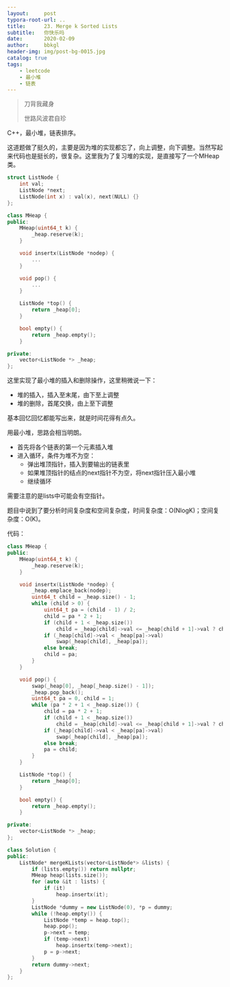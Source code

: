 ```yaml
---
layout:     post
typora-root-url: ..
title:      23. Merge k Sorted Lists
subtitle:   你快乐吗
date:       2020-02-09
author:     bbkgl
header-img: img/post-bg-0015.jpg
catalog: true
tags:
    - leetcode
    - 最小堆
    - 链表
---
```


>刀背我藏身
>
>世路风波君自珍

C++，最小堆，链表排序。

这道题做了挺久的，主要是因为堆的实现都忘了，向上调整，向下调整。当然写起来代码也是挺长的，很复杂。这里我为了复习堆的实现，是直接写了一个MHeap类。

```cpp
struct ListNode {
    int val;
    ListNode *next;
    ListNode(int x) : val(x), next(NULL) {}
};

class MHeap {
public:
    MHeap(uint64_t k) {
        _heap.reserve(k);
    }

    void insertx(ListNode *nodep) {
        ...
    }

    void pop() {
        ...
    }

    ListNode *top() {
        return _heap[0];
    }

    bool empty() {
        return _heap.empty();
    }

private:
    vector<ListNode *> _heap;
};
```

这里实现了最小堆的插入和删除操作，这里稍微说一下：

- 堆的插入，插入至末尾，由下至上调整
- 堆的删除，首尾交换，由上至下调整

基本回忆回忆都能写出来，就是时间花得有点久。

用最小堆，思路会相当明朗。

- 首先将各个链表的第一个元素插入堆
- 进入循环，条件为堆不为空：
  - 弹出堆顶指针，插入到要输出的链表里
  - 如果堆顶指针的结点的next指针不为空，将next指针压入最小堆
  - 继续循环

需要注意的是lists中可能会有空指针。

题目中说到了要分析时间复杂度和空间复杂度，时间复杂度：O(NlogK)；空间复杂度：O(K)。

代码：

```cpp
class MHeap {
public:
    MHeap(uint64_t k) {
        _heap.reserve(k);
    }

    void insertx(ListNode *nodep) {
        _heap.emplace_back(nodep);
        uint64_t child = _heap.size() - 1;
        while (child > 0) {
            uint64_t pa = (child - 1) / 2;
            child = pa * 2 + 1;
            if (child + 1 < _heap.size())
                child = _heap[child]->val <= _heap[child + 1]->val ? child : child + 1;
            if (_heap[child]->val < _heap[pa]->val)
                swap(_heap[child], _heap[pa]);
            else break;
            child = pa;
        }
    }

    void pop() {
        swap(_heap[0], _heap[_heap.size() - 1]);
        _heap.pop_back();
        uint64_t pa = 0, child = 1;
        while (pa * 2 + 1 < _heap.size()) {
            child = pa * 2 + 1;
            if (child + 1 < _heap.size())
                child = _heap[child]->val <= _heap[child + 1]->val ? child : child + 1;
            if (_heap[child]->val < _heap[pa]->val)
                swap(_heap[child], _heap[pa]);
            else break;
            pa = child;
        }
    }

    ListNode *top() {
        return _heap[0];
    }

    bool empty() {
        return _heap.empty();
    }

private:
    vector<ListNode *> _heap;
};

class Solution {
public:
    ListNode* mergeKLists(vector<ListNode*> &lists) {
        if (lists.empty()) return nullptr;
        MHeap heap(lists.size());
        for (auto &it : lists) {
            if (it)
                heap.insertx(it);
        }
        ListNode *dummy = new ListNode(0), *p = dummy;
        while (!heap.empty()) {
            ListNode *temp = heap.top();
            heap.pop();
            p->next = temp;
            if (temp->next)
                heap.insertx(temp->next);
            p = p->next;
        }
        return dummy->next;
    }
};
```
